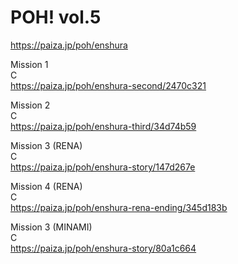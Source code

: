 POH! vol.5
===========================
https://paiza.jp/poh/enshura   



Mission 1  
C  
https://paiza.jp/poh/enshura-second/2470c321  



Mission 2  
C  
https://paiza.jp/poh/enshura-third/34d74b59  



Mission 3 (RENA)   
C  
https://paiza.jp/poh/enshura-story/147d267e  



Mission 4 (RENA)   
C  
https://paiza.jp/poh/enshura-rena-ending/345d183b  


Mission 3 (MINAMI)  
C  
https://paiza.jp/poh/enshura-story/80a1c664  






